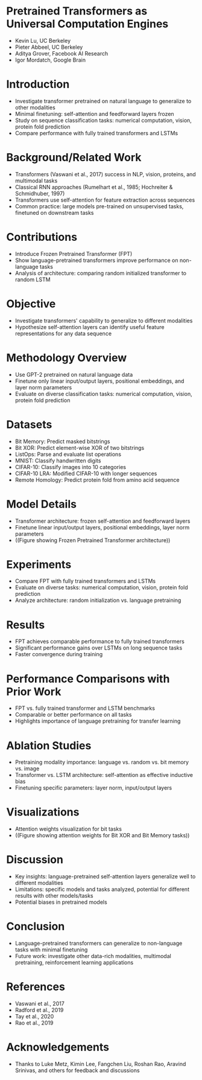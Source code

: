 # Pretrained Transformers as Universal Computation Engines

- Kevin Lu, UC Berkeley
- Pieter Abbeel, UC Berkeley
- Aditya Grover, Facebook AI Research
- Igor Mordatch, Google Brain

# Introduction
- Investigate transformer pretrained on natural language to generalize to other modalities
- Minimal finetuning: self-attention and feedforward layers frozen
- Study on sequence classification tasks: numerical computation, vision, protein fold prediction
- Compare performance with fully trained transformers and LSTMs

# Background/Related Work
- Transformers (Vaswani et al., 2017) success in NLP, vision, proteins, and multimodal tasks
- Classical RNN approaches (Rumelhart et al., 1985; Hochreiter & Schmidhuber, 1997)
- Transformers use self-attention for feature extraction across sequences
- Common practice: large models pre-trained on unsupervised tasks, finetuned on downstream tasks

# Contributions
- Introduce Frozen Pretrained Transformer (FPT)
- Show language-pretrained transformers improve performance on non-language tasks
- Analysis of architecture: comparing random initialized transformer to random LSTM

# Objective
- Investigate transformers' capability to generalize to different modalities
- Hypothesize self-attention layers can identify useful feature representations for any data sequence

# Methodology Overview
- Use GPT-2 pretrained on natural language data
- Finetune only linear input/output layers, positional embeddings, and layer norm parameters
- Evaluate on diverse classification tasks: numerical computation, vision, protein fold prediction

# Datasets
- Bit Memory: Predict masked bitstrings
- Bit XOR: Predict element-wise XOR of two bitstrings
- ListOps: Parse and evaluate list operations
- MNIST: Classify handwritten digits
- CIFAR-10: Classify images into 10 categories
- CIFAR-10 LRA: Modified CIFAR-10 with longer sequences
- Remote Homology: Predict protein fold from amino acid sequence

# Model Details
- Transformer architecture: frozen self-attention and feedforward layers
- Finetune linear input/output layers, positional embeddings, layer norm parameters
- ((Figure showing Frozen Pretrained Transformer architecture))

# Experiments
- Compare FPT with fully trained transformers and LSTMs
- Evaluate on diverse tasks: numerical computation, vision, protein fold prediction
- Analyze architecture: random initialization vs. language pretraining

# Results
- FPT achieves comparable performance to fully trained transformers
- Significant performance gains over LSTMs on long sequence tasks
- Faster convergence during training

# Performance Comparisons with Prior Work
- FPT vs. fully trained transformer and LSTM benchmarks
- Comparable or better performance on all tasks
- Highlights importance of language pretraining for transfer learning

# Ablation Studies
- Pretraining modality importance: language vs. random vs. bit memory vs. image
- Transformer vs. LSTM architecture: self-attention as effective inductive bias
- Finetuning specific parameters: layer norm, input/output layers

# Visualizations
- Attention weights visualization for bit tasks
- ((Figure showing attention weights for Bit XOR and Bit Memory tasks))

# Discussion
- Key insights: language-pretrained self-attention layers generalize well to different modalities
- Limitations: specific models and tasks analyzed, potential for different results with other models/tasks
- Potential biases in pretrained models

# Conclusion
- Language-pretrained transformers can generalize to non-language tasks with minimal finetuning
- Future work: investigate other data-rich modalities, multimodal pretraining, reinforcement learning applications

# References
- Vaswani et al., 2017
- Radford et al., 2019
- Tay et al., 2020
- Rao et al., 2019

# Acknowledgements
- Thanks to Luke Metz, Kimin Lee, Fangchen Liu, Roshan Rao, Aravind Srinivas, and others for feedback and discussions
